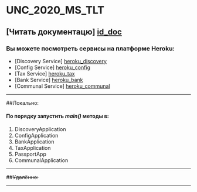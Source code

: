 # UNC_2020_MS_TLT

## [Читать документацю] [id_doc]
[id_doc]:https://drive.google.com/file/d/1TWNZE-uM_BkHLkCsursHb-hK7jyvmy8D/view?usp=sharing


### Вы можете посмотреть сервисы на платформе Heroku: ###
+ [Discovery Service] [heroku_discovery]
+ [Config Service] [heroku_config]
+ [Tax Service] [heroku_tax]
+ [Bank Service] [heroku_bank]
+ [Communal Service] [heroku_communal]

[heroku_discovery]: https://nc-edu-2020-discovery.herokuapp.com/
[heroku_config]: https://nc-edu-2020-config.herokuapp.com/
[heroku_tax]: https://nc-edu-2020-tax.herokuapp.com/
[heroku_bank]: https://nc-edu-2020-bank.herokuapp.com/
[heroku_communal]: https://nc-edu-2020-communal.herokuapp.com/

---
##Локально:
#### По порядку запустить *main()* методы в:
1. DiscoveryApplication
2. ConfigApplication
3. BankApplication
4. TaxApplication
5. PassportApp
6. CommunalApplication

---
##~~Удалённо:~~

---
